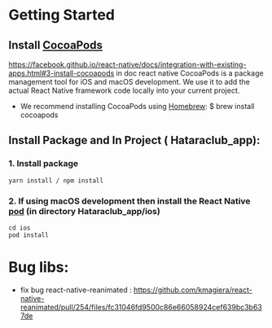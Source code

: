 # Getting Started
## Install [CocoaPods ](https://cocoapods.org/)
https://facebook.github.io/react-native/docs/integration-with-existing-apps.html#3-install-cocoapods in doc react native 
CocoaPods is a package management tool for iOS and macOS development. We use it to add the actual React Native framework code locally into your current project.
* We recommend installing CocoaPods using [Homebrew](https://brew.sh/):
  $ brew install cocoapods

## Install Package and In Project ( Hataraclub_app):
  ### 1. Install package
    yarn install / npm install 

  ### 2. If using macOS development then install the React Native [pod](https://facebook.github.io/react-native/docs/integration-with-existing-apps.html#configuring-cocoapods-dependencies) (in directory Hataraclub_app/ios)

    cd ios
    pod install

      

# Bug libs:
* fix bug react-native-reanimated : https://github.com/kmagiera/react-native-reanimated/pull/254/files/fc31046fd9500c86e66058924cef639bc3b637de